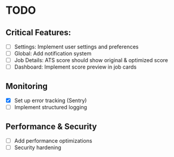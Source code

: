 # TODO

## Critical Features:

- [ ] Settings: Implement user settings and preferences
- [ ] Global: Add notification system
- [ ] Job Details: ATS score should show original & optimized score
- [ ] Dashboard: Implement score preview in job cards

## Monitoring

- [x] Set up error tracking (Sentry)
- [ ] Implement structured logging

## Performance & Security

- [ ] Add performance optimizations
- [ ] Security hardening
